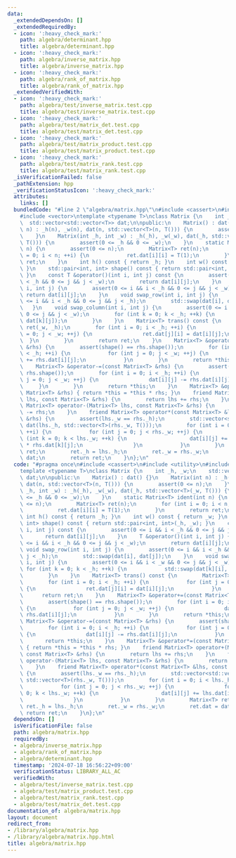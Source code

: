 ```yaml
---
data:
  _extendedDependsOn: []
  _extendedRequiredBy:
  - icon: ':heavy_check_mark:'
    path: algebra/determinant.hpp
    title: algebra/determinant.hpp
  - icon: ':heavy_check_mark:'
    path: algebra/inverse_matrix.hpp
    title: algebra/inverse_matrix.hpp
  - icon: ':heavy_check_mark:'
    path: algebra/rank_of_matrix.hpp
    title: algebra/rank_of_matrix.hpp
  _extendedVerifiedWith:
  - icon: ':heavy_check_mark:'
    path: algebra/test/inverse_matrix.test.cpp
    title: algebra/test/inverse_matrix.test.cpp
  - icon: ':heavy_check_mark:'
    path: algebra/test/matrix_det.test.cpp
    title: algebra/test/matrix_det.test.cpp
  - icon: ':heavy_check_mark:'
    path: algebra/test/matrix_product.test.cpp
    title: algebra/test/matrix_product.test.cpp
  - icon: ':heavy_check_mark:'
    path: algebra/test/matrix_rank.test.cpp
    title: algebra/test/matrix_rank.test.cpp
  _isVerificationFailed: false
  _pathExtension: hpp
  _verificationStatusIcon: ':heavy_check_mark:'
  attributes:
    links: []
  bundledCode: "#line 2 \"algebra/matrix.hpp\"\n#include <cassert>\n#include <utility>\n\
    #include <vector>\ntemplate <typename T>\nclass Matrix {\n    int _h, _w;\n  \
    \  std::vector<std::vector<T>> dat;\n\npublic:\n    Matrix() : dat() {}\n    Matrix(int\
    \ n) : _h(n), _w(n), dat(n, std::vector<T>(n, T())) {\n        assert(0 <= n);\n\
    \    }\n    Matrix(int _h, int _w) : _h(_h), _w(_w), dat(_h, std::vector<T>(_w,\
    \ T())) {\n        assert(0 <= _h && 0 <= _w);\n    }\n    static Matrix<T> ident(int\
    \ n) {\n        assert(0 <= n);\n        Matrix<T> ret(n);\n        for (int i\
    \ = 0; i < n; ++i) {\n            ret.dat[i][i] = T(1);\n        }\n        return\
    \ ret;\n    }\n    int h() const { return _h; }\n    int w() const { return _w;\
    \ }\n    std::pair<int, int> shape() const { return std::pair<int, int>(_h, _w);\
    \ }\n    const T &operator()(int i, int j) const {\n        assert(0 <= i && i\
    \ < _h && 0 <= j && j < _w);\n        return dat[i][j];\n    }\n    T &operator()(int\
    \ i, int j) {\n        assert(0 <= i && i < _h && 0 <= j && j < _w);\n       \
    \ return dat[i][j];\n    }\n    void swap_row(int i, int j) {\n        assert(0\
    \ <= i && i < _h && 0 <= j && j < _h);\n        std::swap(dat[i], dat[j]);\n \
    \   }\n    void swap_column(int i, int j) {\n        assert(0 <= i && i < _w &&\
    \ 0 <= j && j < _w);\n        for (int k = 0; k < _h; ++k) {\n            std::swap(dat[k][i],\
    \ dat[k][j]);\n        }\n    }\n    Matrix<T> trans() const {\n        Matrix<T>\
    \ ret(_w, _h);\n        for (int i = 0; i < _h; ++i) {\n            for (int j\
    \ = 0; j < _w; ++j) {\n                ret.dat[j][i] = dat[i][j];\n          \
    \  }\n        }\n        return ret;\n    }\n    Matrix<T> &operator+=(const Matrix<T>\
    \ &rhs) {\n        assert(shape() == rhs.shape());\n        for (int i = 0; i\
    \ < _h; ++i) {\n            for (int j = 0; j < _w; ++j) {\n                dat[i][j]\
    \ += rhs.dat[i][j];\n            }\n        }\n        return *this;\n    }\n\
    \    Matrix<T> &operator-=(const Matrix<T> &rhs) {\n        assert(shape() ==\
    \ rhs.shape());\n        for (int i = 0; i < _h; ++i) {\n            for (int\
    \ j = 0; j < _w; ++j) {\n                dat[i][j] -= rhs.dat[i][j];\n       \
    \     }\n        }\n        return *this;\n    }\n    Matrix<T> &operator*=(const\
    \ Matrix<T> &rhs) { return *this = *this * rhs; }\n    friend Matrix<T> operator+(Matrix<T>\
    \ lhs, const Matrix<T> &rhs) {\n        return lhs += rhs;\n    }\n    friend\
    \ Matrix<T> operator-(Matrix<T> lhs, const Matrix<T> &rhs) {\n        return lhs\
    \ -= rhs;\n    }\n    friend Matrix<T> operator*(const Matrix<T> &lhs, const Matrix<T>\
    \ &rhs) {\n        assert(lhs._w == rhs._h);\n        std::vector<std::vector<T>>\
    \ dat(lhs._h, std::vector<T>(rhs._w, T()));\n        for (int i = 0; i < lhs._h;\
    \ ++i) {\n            for (int j = 0; j < rhs._w; ++j) {\n                for\
    \ (int k = 0; k < lhs._w; ++k) {\n                    dat[i][j] += lhs.dat[i][k]\
    \ * rhs.dat[k][j];\n                }\n            }\n        }\n        Matrix<T>\
    \ ret;\n        ret._h = lhs._h;\n        ret._w = rhs._w;\n        ret.dat =\
    \ dat;\n        return ret;\n    }\n};\n"
  code: "#pragma once\n#include <cassert>\n#include <utility>\n#include <vector>\n\
    template <typename T>\nclass Matrix {\n    int _h, _w;\n    std::vector<std::vector<T>>\
    \ dat;\n\npublic:\n    Matrix() : dat() {}\n    Matrix(int n) : _h(n), _w(n),\
    \ dat(n, std::vector<T>(n, T())) {\n        assert(0 <= n);\n    }\n    Matrix(int\
    \ _h, int _w) : _h(_h), _w(_w), dat(_h, std::vector<T>(_w, T())) {\n        assert(0\
    \ <= _h && 0 <= _w);\n    }\n    static Matrix<T> ident(int n) {\n        assert(0\
    \ <= n);\n        Matrix<T> ret(n);\n        for (int i = 0; i < n; ++i) {\n \
    \           ret.dat[i][i] = T(1);\n        }\n        return ret;\n    }\n   \
    \ int h() const { return _h; }\n    int w() const { return _w; }\n    std::pair<int,\
    \ int> shape() const { return std::pair<int, int>(_h, _w); }\n    const T &operator()(int\
    \ i, int j) const {\n        assert(0 <= i && i < _h && 0 <= j && j < _w);\n \
    \       return dat[i][j];\n    }\n    T &operator()(int i, int j) {\n        assert(0\
    \ <= i && i < _h && 0 <= j && j < _w);\n        return dat[i][j];\n    }\n   \
    \ void swap_row(int i, int j) {\n        assert(0 <= i && i < _h && 0 <= j &&\
    \ j < _h);\n        std::swap(dat[i], dat[j]);\n    }\n    void swap_column(int\
    \ i, int j) {\n        assert(0 <= i && i < _w && 0 <= j && j < _w);\n       \
    \ for (int k = 0; k < _h; ++k) {\n            std::swap(dat[k][i], dat[k][j]);\n\
    \        }\n    }\n    Matrix<T> trans() const {\n        Matrix<T> ret(_w, _h);\n\
    \        for (int i = 0; i < _h; ++i) {\n            for (int j = 0; j < _w; ++j)\
    \ {\n                ret.dat[j][i] = dat[i][j];\n            }\n        }\n  \
    \      return ret;\n    }\n    Matrix<T> &operator+=(const Matrix<T> &rhs) {\n\
    \        assert(shape() == rhs.shape());\n        for (int i = 0; i < _h; ++i)\
    \ {\n            for (int j = 0; j < _w; ++j) {\n                dat[i][j] +=\
    \ rhs.dat[i][j];\n            }\n        }\n        return *this;\n    }\n   \
    \ Matrix<T> &operator-=(const Matrix<T> &rhs) {\n        assert(shape() == rhs.shape());\n\
    \        for (int i = 0; i < _h; ++i) {\n            for (int j = 0; j < _w; ++j)\
    \ {\n                dat[i][j] -= rhs.dat[i][j];\n            }\n        }\n \
    \       return *this;\n    }\n    Matrix<T> &operator*=(const Matrix<T> &rhs)\
    \ { return *this = *this * rhs; }\n    friend Matrix<T> operator+(Matrix<T> lhs,\
    \ const Matrix<T> &rhs) {\n        return lhs += rhs;\n    }\n    friend Matrix<T>\
    \ operator-(Matrix<T> lhs, const Matrix<T> &rhs) {\n        return lhs -= rhs;\n\
    \    }\n    friend Matrix<T> operator*(const Matrix<T> &lhs, const Matrix<T> &rhs)\
    \ {\n        assert(lhs._w == rhs._h);\n        std::vector<std::vector<T>> dat(lhs._h,\
    \ std::vector<T>(rhs._w, T()));\n        for (int i = 0; i < lhs._h; ++i) {\n\
    \            for (int j = 0; j < rhs._w; ++j) {\n                for (int k =\
    \ 0; k < lhs._w; ++k) {\n                    dat[i][j] += lhs.dat[i][k] * rhs.dat[k][j];\n\
    \                }\n            }\n        }\n        Matrix<T> ret;\n       \
    \ ret._h = lhs._h;\n        ret._w = rhs._w;\n        ret.dat = dat;\n       \
    \ return ret;\n    }\n};\n"
  dependsOn: []
  isVerificationFile: false
  path: algebra/matrix.hpp
  requiredBy:
  - algebra/inverse_matrix.hpp
  - algebra/rank_of_matrix.hpp
  - algebra/determinant.hpp
  timestamp: '2024-07-18 16:56:22+09:00'
  verificationStatus: LIBRARY_ALL_AC
  verifiedWith:
  - algebra/test/inverse_matrix.test.cpp
  - algebra/test/matrix_product.test.cpp
  - algebra/test/matrix_rank.test.cpp
  - algebra/test/matrix_det.test.cpp
documentation_of: algebra/matrix.hpp
layout: document
redirect_from:
- /library/algebra/matrix.hpp
- /library/algebra/matrix.hpp.html
title: algebra/matrix.hpp
---
```

